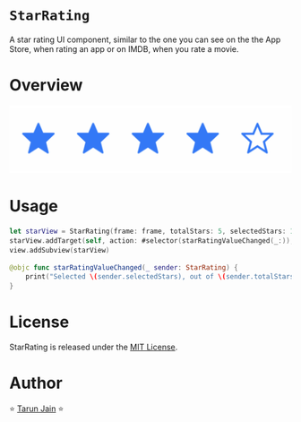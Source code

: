 # ``StarRating``

A star rating UI component, similar to the one you can see on the the App Store, when rating an app or on IMDB, when you rate a movie.

# Overview

![](star_rating.png)

# Usage

```swift
let starView = StarRating(frame: frame, totalStars: 5, selectedStars: 1)
starView.addTarget(self, action: #selector(starRatingValueChanged(_:)), for: .valueChanged)
view.addSubview(starView)
```

```swift
@objc func starRatingValueChanged(_ sender: StarRating) {
    print("Selected \(sender.selectedStars), out of \(sender.totalStars)")
}
```

# License

StarRating is released under the [MIT License](LICENSE).

# Author

⭐️ [Tarun Jain](https://www.linkedin.com/in/tarun885/) ⭐️

